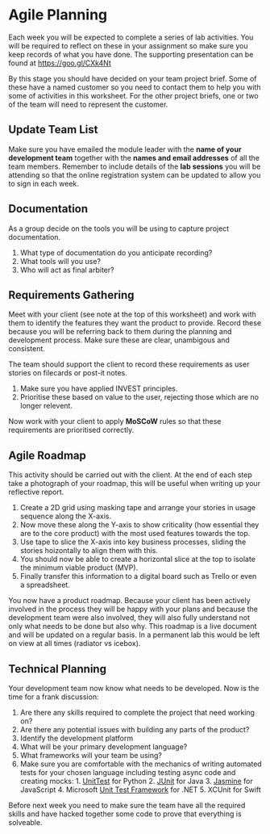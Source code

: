 # Agile Planning

Each week you will be expected to complete a series of lab activities. You will be required to reflect on these in your assignment so make sure you keep records of what you have done. The supporting presentation can be found at https://goo.gl/CXk4Nt

By this stage you should have decided on your team project brief. Some of these have a named customer so you need to contact them to help you with some of activities in this worksheet. For the other project briefs, one or two of the team will need to represent the customer.

## Update Team List

Make sure you have emailed the module leader with the **name of your development team** together with the **names and email addresses** of all the team members. Remember to include details of the **lab sessions** you will be attending so that the online registration system can be updated to allow you to sign in each week.

## Documentation

As a group decide on the tools you will be using to capture project documentation.

1. What type of documentation do you anticipate recording?
2. What tools will you use?
3. Who will act as final arbiter?

## Requirements Gathering

Meet with your client (see note at the top of this worksheet) and work with them to identify the features they want the product to provide. Record these because you will be referring back to them during the planning and development process. Make sure these are clear, unambigous and consistent.

The team should support the client to record these requirements as user stories on filecards or post-it notes.

1. Make sure you have applied INVEST principles.
2. Prioritise these based on value to the user, rejecting those which are no longer relevent.

Now work with your client to apply **MoSCoW** rules so that these requirements are prioritised correctly.

## Agile Roadmap

This activity should be carried out with the client. At the end of each step take a photograph of your roadmap, this will be useful when writing up your reflective report.

1. Create a 2D grid using masking tape and arrange your stories in usage sequence along the X-axis.
2. Now move these along the Y-axis to show criticality (how essential they are to the core product) with the most used features towards the top.
3. Use tape to slice the X-axis into key business processes, sliding the stories hoizontally to align them with this.
4. You should now be able to create a horizontal slice at the top to isolate the minimum viable product (MVP).
5. Finally transfer this information to a digital board such as Trello or even a spreadsheet.

You now have a product roadmap. Because your client has been actively involved in the process they will be happy with your plans and because the development team were also involved, they will also fully understand not only what needs to be done but also why. This roadmap is a live document and will be updated on a regular basis. In a permanent lab this would be left on view at all times (radiator vs icebox).

## Technical Planning

Your development team now know what needs to be developed. Now is the time for a frank discussion:

1. Are there any skills required to complete the project that need working on?
2. Are there any potential issues with building any parts of the product?
3. Identify the development platform
  1. What will be your primary development language?
  2. What frameworks will your team be using?
  3. Make sure you are comfortable with the mechanics of writing automated tests for your chosen language including testing async code and creating mocks:
    1. [UnitTest](https://docs.python.org/3/library/unittest.html) for Python
    2. [JUnit](http://junit.org) for Java
    3. [Jasmine](http://jasmine.github.io) for JavaScript
    4. Microsoft [Unit Test Framework](https://msdn.microsoft.com/en-us/library/hh598960.aspx) for .NET
    5. XCUnit for Swift

Before next week you need to make sure the team have all the required skills and have hacked together some code to prove that everything is solveable.
